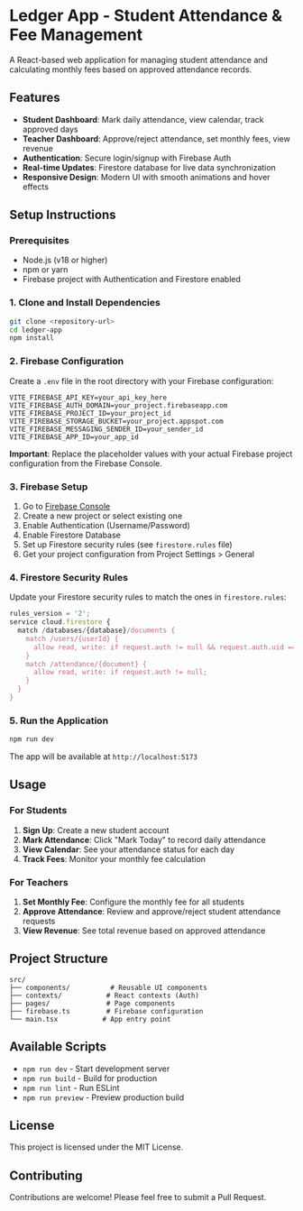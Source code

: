 # Ledger App - Student Attendance & Fee Management

A React-based web application for managing student attendance and calculating monthly fees based on approved attendance records.

## Features

- **Student Dashboard**: Mark daily attendance, view calendar, track approved days
- **Teacher Dashboard**: Approve/reject attendance, set monthly fees, view revenue
- **Authentication**: Secure login/signup with Firebase Auth
- **Real-time Updates**: Firestore database for live data synchronization
- **Responsive Design**: Modern UI with smooth animations and hover effects

## Setup Instructions

### Prerequisites

- Node.js (v18 or higher)
- npm or yarn
- Firebase project with Authentication and Firestore enabled

### 1. Clone and Install Dependencies

```bash
git clone <repository-url>
cd ledger-app
npm install
```

### 2. Firebase Configuration

Create a `.env` file in the root directory with your Firebase configuration:

```env
VITE_FIREBASE_API_KEY=your_api_key_here
VITE_FIREBASE_AUTH_DOMAIN=your_project.firebaseapp.com
VITE_FIREBASE_PROJECT_ID=your_project_id
VITE_FIREBASE_STORAGE_BUCKET=your_project.appspot.com
VITE_FIREBASE_MESSAGING_SENDER_ID=your_sender_id
VITE_FIREBASE_APP_ID=your_app_id
```

**Important**: Replace the placeholder values with your actual Firebase project configuration from the Firebase Console.

### 3. Firebase Setup

1. Go to [Firebase Console](https://console.firebase.google.com/)
2. Create a new project or select existing one
3. Enable Authentication (Username/Password)
4. Enable Firestore Database
5. Set up Firestore security rules (see `firestore.rules` file)
6. Get your project configuration from Project Settings > General

### 4. Firestore Security Rules

Update your Firestore security rules to match the ones in `firestore.rules`:

```javascript
rules_version = '2';
service cloud.firestore {
  match /databases/{database}/documents {
    match /users/{userId} {
      allow read, write: if request.auth != null && request.auth.uid == userId;
    }
    match /attendance/{document} {
      allow read, write: if request.auth != null;
    }
  }
}
```

### 5. Run the Application

```bash
npm run dev
```

The app will be available at `http://localhost:5173`

## Usage

### For Students

1. **Sign Up**: Create a new student account
2. **Mark Attendance**: Click "Mark Today" to record daily attendance
3. **View Calendar**: See your attendance status for each day
4. **Track Fees**: Monitor your monthly fee calculation

### For Teachers

1. **Set Monthly Fee**: Configure the monthly fee for all students
2. **Approve Attendance**: Review and approve/reject student attendance requests
3. **View Revenue**: See total revenue based on approved attendance

## Project Structure

```
src/
├── components/          # Reusable UI components
├── contexts/           # React contexts (Auth)
├── pages/              # Page components
├── firebase.ts         # Firebase configuration
└── main.tsx           # App entry point
```

## Available Scripts

- `npm run dev` - Start development server
- `npm run build` - Build for production
- `npm run lint` - Run ESLint
- `npm run preview` - Preview production build


## License

This project is licensed under the MIT License.

## Contributing

Contributions are welcome! Please feel free to submit a Pull Request.
